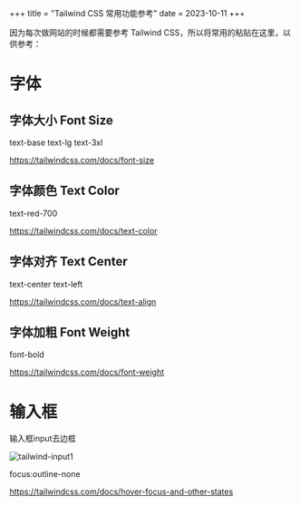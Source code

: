 +++
title = "Tailwind CSS 常用功能参考"
date = 2023-10-11
+++

因为每次做网站的时候都需要参考 Tailwind CSS，所以将常用的粘贴在这里，以供参考：

# 字体

## 字体大小 Font Size

text-base text-lg text-3xl

https://tailwindcss.com/docs/font-size

## 字体颜色 Text Color

text-red-700

https://tailwindcss.com/docs/text-color

## 字体对齐 Text Center

text-center text-left

https://tailwindcss.com/docs/text-align

## 字体加粗 Font Weight

font-bold

https://tailwindcss.com/docs/font-weight

# 输入框

输入框input去边框

![tailwind-input1](https://linxz-aliyun.oss-cn-shenzhen.aliyuncs.com/images/tailwind-input1.png)

focus:outline-none

https://tailwindcss.com/docs/hover-focus-and-other-states



